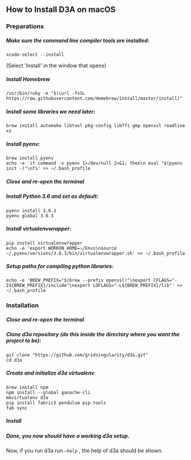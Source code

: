 ## How to Install D3A on macOS

### Preparations 

##### Make sure the command line compiler tools are installed:

```
xcode-select --install
```
(Select 'Install' in the window that opens)


##### Install Homebrew

```
/usr/bin/ruby -e "$(curl -fsSL https://raw.githubusercontent.com/Homebrew/install/master/install)"
```

##### Install some libraries we need later:

```
brew install automake libtool pkg-config libffi gmp openssl readline xz
```

##### Install pyenv:

```
brew install pyenv
echo -e 'if command -v pyenv 1>/dev/null 2>&1; then\n eval "$(pyenv init -)"\nfi' >> ~/.bash_profile
```

#####  Close and re-open the terminal

#####  Install Python 3.6 and set as default:

```
pyenv install 3.6.3
pyenv global 3.6.3
```

#####  Install virtualenvwrapper:
```
pip install virtualenvwrapper
echo -e 'export WORKON_HOME=~/Envs\nsource ~/.pyenv/versions/3.6.3/bin/virtualenvwrapper.sh' >> ~/.bash_profile
```


#####  Setup paths for compiling python libraries:

```
echo -e 'BREW_PREFIX="$(brew --prefix openssl)"\nexport CFLAGS="-I${BREW_PREFIX}/include"\nexport LDFLAGS="-L${BREW_PREFIX}/lib"' >> ~/.bash_profile
```


### Installation

#####  Close and re-open the terminal

##### Clone d3a repository (do this inside the directory where you want the project to be):
```
git clone "https://github.com/gridsingularity/d3a.git"
cd d3a
```

##### Create and initialize d3a virtualenv
```
brew install npm 
npm install --global ganache-cli
mkvirtualenv d3a
pip install fabric3 pendulum pip-tools
fab sync
```

#####  Install 

#####  Done, you now should have a working d3a setup.


Now, if you run d3a run `–help` , the help of d3a should be shown.